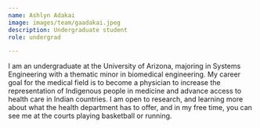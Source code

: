 ```yaml
---
name: Ashlyn Adakai
image: images/team/gaadakai.jpeg
description: Undergraduate student
role: undergrad

---
```


I am an undergraduate at the University of Arizona, majoring in Systems Engineering with a thematic minor in biomedical engineering. My career goal for the medical field is to become a physician to increase the representation of Indigenous people in medicine and advance access to health care in Indian countries. I am open to research, and learning more about what the health department has to offer, and in my free time, you can see me at the courts playing basketball or running.  
